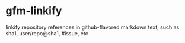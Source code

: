 gfm-linkify
===========

linkify repository references in github-flavored markdown text, such as sha1, user/repo@sha1, #issue, etc
